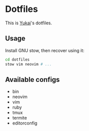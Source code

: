 # Dotfiles

This is [Yukai](https://github.com/Yukaii)'s dotfiles.

## Usage

Install GNU stow, then recover using it:

```bash
cd dotfiles
stow vim neovim # ...
```

## Available configs

* bin
* neovim
* vim
* ruby
* tmux
* termite
* editorconfig

